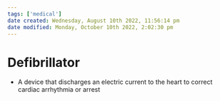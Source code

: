 ```yaml
---
tags: ['medical']
date created: Wednesday, August 10th 2022, 11:56:14 pm
date modified: Monday, October 10th 2022, 2:02:30 pm
---
```


# Defibrillator
- A device that discharges an electric current to the heart to correct cardiac arrhythmia or arrest



